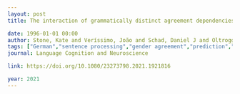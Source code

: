 ```yaml
---
layout: post
title: The interaction of grammatically distinct agreement dependencies in predictive processing

date: 1996-01-01 00:00
author: Stone, Kate and Veríssimo, João and Schad, Daniel J and Oltrogge, Elise and Vasishth, Shravan and Lago, Sol
tags: ["German","sentence processing","gender agreement","prediction","visual world paradigm"]
journal: Language Cognition and Neuroscience

link: https://doi.org/10.1080/23273798.2021.1921816

year: 2021
---
```



